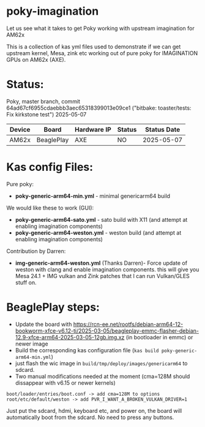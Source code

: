 # poky-imagination
Let us see what it takes to get Poky working with upstream imagination for AM62x

This is a collection of kas yml files used to demonstrate if we can
get upstream kernel, Mesa, zink etc working out of pure poky for
IMAGINATION GPUs on AM62x (AXE).

# Status:

Poky, master branch, commit 64ad67cf6955cdaebbb3aec65318399013e09ce1
("bitbake: toaster/tests: Fix kirkstone test") 2025-05-07

| Device    | Board       | Hardware IP | Status   | Status Date |
| --------- | ----------- | ------------| -------- | ----------- |
| AM62x     | BeaglePlay  | AXE         | NO       | 2025-05-07 |


# Kas config Files:

Pure poky:

* **poky-generic-arm64-min.yml** - minimal genericarm64 build

We would like these to work (GUI):

* **poky-generic-arm64-sato.yml** - sato build with X11 (and attempt at enabling imagination components)
* **poky-generic-arm64-weston.yml** - weston build (and attempt at enabling imagination components)

Contribution by Darren:

* **img-generic-arm64-weston.yml** (Thanks Darren)- Force update of
  weston with clang and enable imagination components. this will give
  you Mesa 24.1 + IMG vulkan and Zink patches that I can run Vulkan/GLES
  stuff on.


# BeaglePlay steps:

* Update the board with https://rcn-ee.net/rootfs/debian-arm64-12-bookworm-xfce-v6.12-ti/2025-03-05/beagleplay-emmc-flasher-debian-12.9-xfce-arm64-2025-03-05-12gb.img.xz (in bootloader in emmc) or newer image
* Build the corresponding kas configuration file (```kas build poky-generic-arm64-min.yml```)
* just flash the wic image in ```build/tmp/deploy/images/genericarm64``` to sdcard.
* Two manual modifications needed at the moment (cma=128M should dissappear with v6.15 or newer kernels)

```
boot/loader/entries/boot.conf -> add cma=128M to options
root/etc/default/weston -> add PVR_I_WANT_A_BROKEN_VULKAN_DRIVER=1
```

Just put the sdcard, hdmi, keyboard etc, and power on, the board will automatically
boot from the sdcard. No need to press any buttons.
